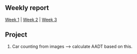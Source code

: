 ## Weekly report 

[Week 1](./week1.md) | [Week 2](./week2.md) | [Week 3](./week2.md)

## Project 

1. Car counting from images --> calculate AADT based on this.

